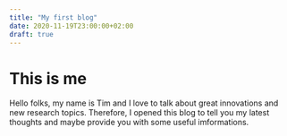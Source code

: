```yaml
---
title: "My first blog"
date: 2020-11-19T23:00:00+02:00
draft: true
---
```


# This is me
Hello folks, my name is Tim and I love to talk about great innovations and new research topics. Therefore, I opened this blog to tell you my latest thoughts and maybe provide you with some useful imformations. 

